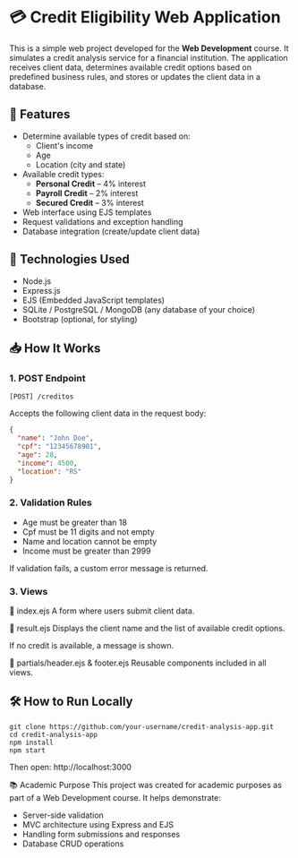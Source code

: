 # 💳 Credit Eligibility Web Application

This is a simple web project developed for the **Web Development** course. It simulates a credit analysis service for a financial institution. The application receives client data, determines available credit options based on predefined business rules, and stores or updates the client data in a database.

## 📌 Features

- Determine available types of credit based on:
  - Client's income
  - Age
  - Location (city and state)
- Available credit types:
  - **Personal Credit** – 4% interest
  - **Payroll Credit** – 2% interest
  - **Secured Credit** – 3% interest
- Web interface using EJS templates
- Request validations and exception handling
- Database integration (create/update client data)

## 🚀 Technologies Used

- Node.js
- Express.js
- EJS (Embedded JavaScript templates)
- SQLite / PostgreSQL / MongoDB (any database of your choice)
- Bootstrap (optional, for styling)

## 📥 How It Works

### 1. POST Endpoint

`[POST] /creditos`

Accepts the following client data in the request body:

```json
{
  "name": "John Doe",
  "cpf": "12345678901",
  "age": 28,
  "income": 4500,
  "location": "RS"
}
```

### 2. Validation Rules
- Age must be greater than 18
- Cpf must be 11 digits and not empty
- Name and location cannot be empty
- Income must be greater than 2999

If validation fails, a custom error message is returned.

### 3. Views
📄 index.ejs
A form where users submit client data.

📄 result.ejs
Displays the client name and the list of available credit options.

If no credit is available, a message is shown.

📄 partials/header.ejs & footer.ejs
Reusable components included in all views.

## 🛠️ How to Run Locally
```
git clone https://github.com/your-username/credit-analysis-app.git
cd credit-analysis-app
npm install
npm start
```
Then open: http://localhost:3000

📚 Academic Purpose
This project was created for academic purposes as part of a Web Development course. It helps demonstrate:
- Server-side validation
- MVC architecture using Express and EJS
- Handling form submissions and responses
- Database CRUD operations
